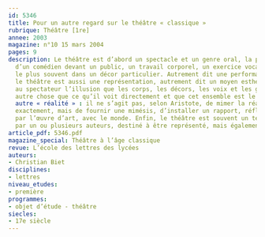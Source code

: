 ```yaml
---
id: 5346
title: Pour un autre regard sur le théâtre « classique »
rubrique: Théâtre [1re]
annee: 2003
magazine: n°10 15 mars 2004
pages: 9
description: Le théâtre est d’abord un spectacle et un genre oral, la prestation
  d’un comédien devant un public, un travail corporel, un exercice vocal et gestuel,
  le plus souvent dans un décor particulier. Autrement dit une performance. Cependant,
  le théâtre est aussi une représentation, autrement dit un moyen esthétique d’offrir
  au spectateur l’illusion que les corps, les décors, les voix et les gestes sont
  autre chose que ce qu’il voit directement et que cet ensemble est le simulacre d’une
  autre « réalité » : il ne s’agit pas, selon Aristote, de mimer la réalité pour l’imiter
  exactement, mais de fournir une mimésis, d’installer un rapport, réfléchi et médiatisé
  par l’œuvre d’art, avec le monde. Enfin, le théâtre est souvent un texte produit
  par un ou plusieurs auteurs, destiné à être représenté, mais également à être lu…
article_pdf: 5346.pdf
magazine_special: Théâtre à l’âge classique
revue: L’école des lettres des lycées
auteurs:
- Christian Biet
disciplines:
- lettres
niveau_etudes:
- première
programmes:
- objet d’étude - théâtre
siecles:
- 17e siècle
---
```

